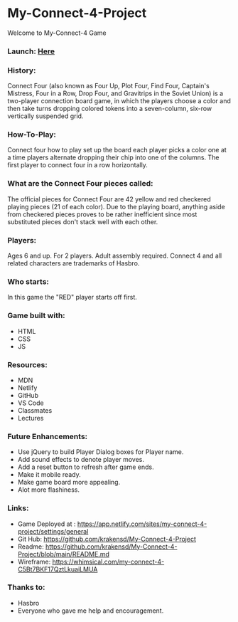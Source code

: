 # My-Connect-4-Project

Welcome to My-Connect-4 Game 

### Launch: [Here](https://my-connect-4-project.netlify.app/)

### History:
Connect Four (also known as Four Up, Plot Four, Find Four, Captain's Mistress, Four in a Row, Drop Four, and Gravitrips in the Soviet Union) is a two-player connection board game, in which the players choose a color and then take turns dropping colored tokens into a seven-column, six-row vertically suspended grid.

### How-To-Play:
Connect four how to play set up the board each player picks a color one at a time players alternate dropping their chip into one of the columns. The first player to connect four in a row horizontally.

### What are the Connect Four pieces called:
The official pieces for Connect Four are 42 yellow and red checkered playing pieces (21 of each color). Due to the playing board, anything aside from checkered pieces proves to be rather inefficient since most substituted pieces don't stack well with each other.

### Players:
Ages 6 and up. For 2 players. Adult assembly required. Connect 4 and all related characters are trademarks of Hasbro.

### Who starts:
In this game the "RED" player starts off first.

### Game built with:
* HTML
* CSS
* JS

### Resources:
* MDN
* Netlify
* GitHub
* VS Code
* Classmates
* Lectures


### Future Enhancements:
* Use jQuery to build Player Dialog boxes for Player name.
* Add sound effects to denote player moves.
* Add a reset button to refresh after game ends.
* Make it mobile ready.
* Make game board more appealing.
* Alot more flashiness.


### Links:
* Game Deployed at : https://app.netlify.com/sites/my-connect-4-project/settings/general
* Git Hub:           https://github.com/krakensd/My-Connect-4-Project
* Readme:            https://github.com/krakensd/My-Connect-4-Project/blob/main/README.md
* Wireframe:         https://whimsical.com/my-connect-4-C5Bt7BKF17QztLkuaiLMUA

### Thanks to:
* Hasbro
* Everyone who gave me help and encouragement.
